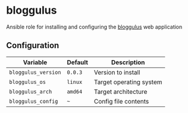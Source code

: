 # bloggulus
Ansible role for installing and configuring the [bloggulus](https://github.com/theandrew168/bloggulus) web application

## Configuration
| Variable | Default | Description |
| -------- | ------- | ----------- |
| `bloggulus_version` | `0.0.3` | Version to install |
| `bloggulus_os` | `linux` | Target operating system |
| `bloggulus_arch` | `amd64` | Target architecture |
| `bloggulus_config` | `~` | Config file contents |
